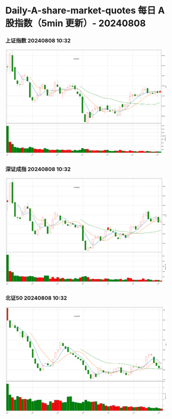 
# Daily-A-share-market-quotes 每日 A 股指数（5min 更新）- 20240808

### 上证指数 20240808 10:32
![](./fig/2024/8/20240808-sh000001.png)

### 深证成指 20240808 10:32
![](./fig/2024/8/20240808-sz399001.png)

### 北证50 20240808 10:32
![](./fig/2024/8/20240808-bj899050.png)
